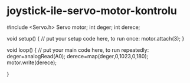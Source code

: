 # joystick-ile-servo-motor-kontrolu

#include <Servo.h>
Servo motor;
int deger;
int derece;

void setup() {
  // put your setup code here, to run once:
motor.attach(3);
}

void loop() {
  // put your main code here, to run repeatedly:
deger=analogRead(A0);
derece=map(deger,0,1023,0,180);
motor.write(derece);

}
